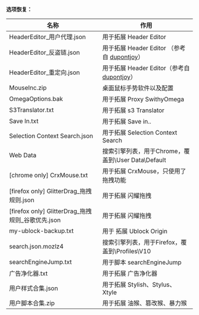 **选项恢复：**


|名称|作用|
| --------| --------|
|HeaderEditor_用户代理.json|用于拓展 Header Editor|
|HeaderEditor_反盗链.json|用于拓展 Header Editor （参考自 <a href="https://github.com/dupontjoy/customization/tree/master/Rules/HeaderEditor" rel="noopener" target="_blank">dupontjoy</a>）|
|HeaderEditor_重定向.json|用于拓展 Header Editor（参考自 <a href="https://github.com/dupontjoy/customization/tree/master/Rules/HeaderEditor" rel="noopener" target="_blank">dupontjoy</a>）|
|MouseInc.zip |桌面鼠标手势软件以及配置|
|OmegaOptions.bak|用于拓展 Proxy SwithyOmega|
|S3Translator.txt|用于拓展 s3 Translator|
|Save In.txt|用于拓展 Save in..|
|Selection Context Search.json|用于拓展 Selection Context Search|
|Web Data|搜索引擎列表，用于Chrome，覆盖到\User Data\Default|
|[chrome only] CrxMouse.txt|用于拓展 CrxMouse，只使用了拖拽功能|
|[firefox only] GlitterDrag_拖拽规则.json|用于拓展 闪耀拖拽|
|[firefox only] GlitterDrag_拖拽规则_谷歌优先.json|用于拓展 闪耀拖拽|
|my-ublock-backup.txt|用于 拓展 Ublock Origin|
|search.json.mozlz4|搜索引擎列表，用于Firefox，覆盖到\Profiles\V10|
|searchEngineJump.txt|用于脚本 searchEngineJump|
|广告净化器.txt|用于拓展 广告净化器|
|用户样式合集.json|用于拓展 Stylish、Stylus、Xtyle|
|用户脚本合集.zip|用于拓展 油猴、篡改猴、暴力猴|


